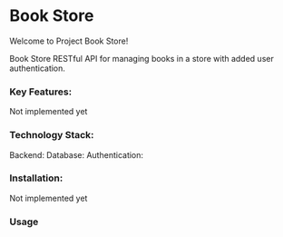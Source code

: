 # Book Store

Welcome to Project Book Store!

Book Store RESTful API for managing books in a store with added user authentication.

### Key Features:
Not implemented yet

### Technology Stack:
Backend:
Database:
Authentication:

### Installation:
Not implemented yet

### Usage

